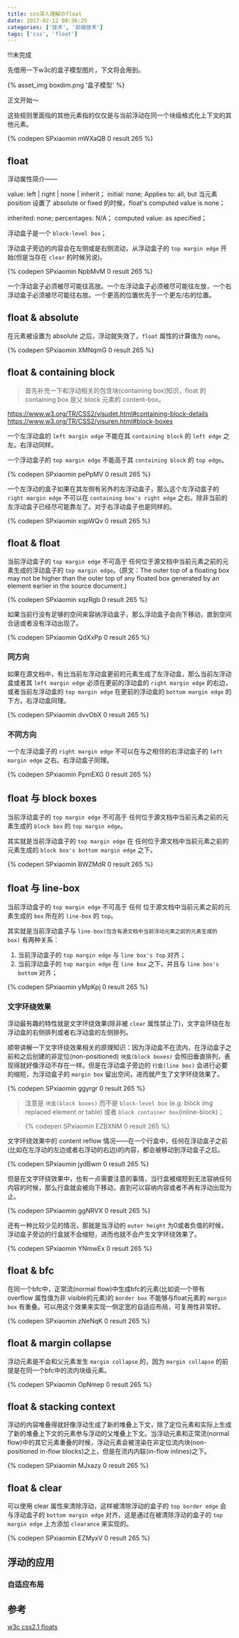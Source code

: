 ```yaml
---
title: css深入理解のfloat
date: 2017-02-12 08:36:25
categories: ['技术', '前端技术']
tags: ['css', 'float']
---
```


!!!未完成

先借用一下w3c的盒子模型图片，下文将会用到。

{% asset_img boxdim.png '盒子模型' %}

正文开始～

这些规则里面指的其他元素指的仅仅是与当前浮动在同一个块级格式化上下文的其他元素。

{% codepen SPxiaomin mWXaQB 0 result 265 %}

## float

浮动属性简介——

value: left | right | none | inherit；
initial: none;
Applies to: all, but 当元素 position 设置了 absolute or fixed 的时候，float's computed value is none；
<!-- TODO: specified value & computed value & used value & local value 区别插入学习——参考规范&css 权威指南 -->
inherited: none;
percentages: N/A；
computed value: as specified；

浮动盒子是一个 `block-level box`；

<!-- 学会用 js 获取元素的样式，然后通过 dom 操作显示 display 值，看看 jquery css 是获取的什么值 -->

浮动盒子旁边的内容会在左侧或是右侧流动，从浮动盒子的 `top margin edge` 开始(但是当存在 `clear` 的时候另说)。

{% codepen SPxiaomin NpbMvM 0 result 265 %}

一个浮动盒子必须被尽可能往高放。一个左浮动盒子必须被尽可能往左放，一个右浮动盒子必须被尽可能往右放。一个更高的位置优先于一个更左/右的位置。

## float & absolute

在元素被设置为 absolute 之后，浮动就失效了，`float` 属性的计算值为 `none`。

{% codepen SPxiaomin XMNqmG 0 result 265 %}

## float & containing block

> 首先补充一下和浮动相关的包含块(containing box)知识，float 的 containing box 是父 block 元素的 content-box。

<!-- TODO: 稍后再插入，相关的知识点对于我来说存在有难度 -->
<https://www.w3.org/TR/CSS2/visudet.html#containing-block-details>
<https://www.w3.org/TR/CSS2/visuren.html#block-boxes>

一个左浮动盒的 `left margin edge` 不能在其 `containing block` 的 `left edge` 之左。右浮动同样。

一个浮动盒子的 `top margin edge` 不能高于其 `containing block` 的 `top edge`。

{% codepen SPxiaomin pePpMV 0 result 265 %}

一个左浮动的盒子如果在其左侧有另外的左浮动盒子，那么这个左浮动盒子的 `right margin edge` 不可以在 `containing box's right edge` 之右。除非当前的左浮动盒子已经尽可能靠左了。对于右浮动盒子也是同样的。

{% codepen SPxiaomin xqpWQv 0 result 265 %}

## float & float

当前浮动盒子的 `top margin edge` 不可高于 任何位于源文档中当前元素之前的元素生成的浮动盒子的 `top margin edge`。(原文：The outer top of a floating box may not be higher than the outer top of any floated box generated by an element earlier in the source document.)

{% codepen SPxiaomin xqzRgb 0 result 265 %}

如果当前行没有足够的空间来容纳浮动盒子，那么浮动盒子会向下移动，直到空间合适或者没有浮动出现了。

{% codepen SPxiaomin QdXxPp 0 result 265 %}

### 同方向

如果在源文档中，有比当前左浮动盒更前的元素生成了左浮动盒，那么当前左浮动盒或者其 `left margin edge` 必须在更前的浮动盒的 `right margin edge` 的右边，或者当前左浮动盒的 `top margin edge` 在更前的浮动盒的 `bottom margin edge` 的下方。右浮动盒同理。

{% codepen SPxiaomin dvvObX 0 result 265 %}

### 不同方向

一个左浮动盒子的 `right margin edge` 不可以在与之相邻的右浮动盒子的 `left margin edge` 之右。右浮动盒子同理。

{% codepen SPxiaomin PpmEXG 0 result 265 %}

## float 与 block boxes

当前浮动盒子的 `top margin edge` 不可高于 任何位于源文档中当前元素之前的元素生成的 `block box` 的 `top margin edge`。

其实就是当前浮动盒子的 `top margin edge` 在 任何位于源文档中当前元素之前的元素生成的 `block box's bottom margin edge` 之下。

{% codepen SPxiaomin BWZMdR 0 result 265 %}

## float 与 line-box

当前浮动盒子的 `top margin edge` 不可高于 任何 位于源文档中当前元素之前的元素生成的 `box` 所在的 `line-box` 的 `top`。

其实就是当前浮动盒子与 `line-box(包含有源文档中当前浮动元素之前的元素生成的 box)` 有两种关系：

1. 当前浮动盒子的 `top margin edge` 与 `line box's top` 对齐；
2. 当前浮动盒子的 `top margin edge` 在 `line box` 之下，并且与 `line box's bottom` 对齐；

{% codepen SPxiaomin yMpKpj 0 result 265 %}

### 文字环绕效果

浮动最有趣的特性就是文字环绕效果(除非被 `clear` 属性禁止了)，文字会环绕在左浮动盒的右侧排列或者右浮动盒的左侧排列。

顺带讲解一下文字环绕效果相关的原理知识：因为浮动盒不在流内，在浮动盒子之前和之后创建的非定位(non-positioned) `块盒(block boxes)` 会照旧垂直排列，表现得就好像浮动不存在一样。但是在浮动盒子旁边的 `行盒(line box)` 会进行必要的缩短，为浮动盒子的 `margin box` 留出空间，进而就产生了文字环绕效果了。

{% codepen SPxiaomin ggyrgr 0 result 265 %}

> 注意是 `块盒(block boxes)` 而不是 `block-level box` (e.g. block img replaced element or table) 或者 `block container box`(inline-block)；

> {% codepen SPxiaomin EZBXNM 0 result 265 %}
<!-- TODO: 插入这些box的解释 -->

文字环绕效果中的 content reflow 情况——在一个行盒中，任何在浮动盒子之前(比如在左浮动的左边或者右浮动的右边)的内容，都会被移动到浮动盒子之后。

{% codepen SPxiaomin jydBwm 0 result 265 %}

但是在文字环绕效果中，也有一点需要注意的事情，当行盒被缩短到无法容纳任何内容的时候，那么行盒就会被向下移动，直到可以容纳内容或者不再有浮动出现为止。

{% codepen SPxiaomin ggNRVX 0 result 265 %}

还有一种比较少见的情况，那就是当浮动的 `outer height` 为0或者负值的时候，浮动盒子旁边的行盒就不会缩短，进而也就不会产生文字环绕效果了。

{% codepen SPxiaomin YNmwEx 0 result 265 %}

## float & bfc

在同一个bfc中，正常流(normal flow)中生成bfc的元素(比如说一个带有 overflow 属性值为非 visible的元素)的 `border box` 不能够与float元素的 `margin box` 有重叠。可以用这个效果来实现一侧定宽的自适应布局，可复用性非常好。

{% codepen SPxiaomin zNeNqK 0 result 265 %}

## float & margin collapse

浮动元素是不会和父元素发生 `margin collapse` 的，因为 `margin collapse` 的前提是在同一个bfc中的流内块级元素。

{% codepen SPxiaomin OpNmep 0 result 265 %}

## float & stacking context

浮动的内容堆叠得就好像浮动生成了新的堆叠上下文，除了定位元素和实际上生成了新的堆叠上下文的元素参与浮动的父堆叠上下文。当浮动元素和正常流(normal flow)中的其它元素重叠的时候，浮动元素会被渲染在非定位流内块(non-positioned in-flow blocks)之上，但是在流内内联(in-flow inlines)之下。

{% codepen SPxiaomin MJxazy 0 result 265 %}

## float & clear

可以使用 clear 属性来清除浮动，这样被清除浮动的盒子的 `top border edge` 会与浮动盒子的 `bottom margin edge` 对齐，这是通过在被清除浮动的盒子的 `top margin edge` 上方添加 `clearance` 来实现的。

{% codepen SPxiaomin EZMyxV 0 result 265 %}

## 浮动的应用

### 自适应布局

<!-- float & overflow: hidde | float & margin -->

## 参考

[w3c css2.1 floats](https://www.w3.org/TR/CSS2/visuren.html#floats)
